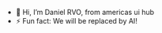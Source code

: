 - 👋 Hi, I’m Daniel RVO, from americas ui hub
- ⚡ Fun fact: We will be replaced by AI! 

<!---
GenDanRay/GenDanRay is a ✨ special ✨ repository because its `README.md` (this file) appears on your GitHub profile.
You can click the Preview link to take a look at your changes.
--->
